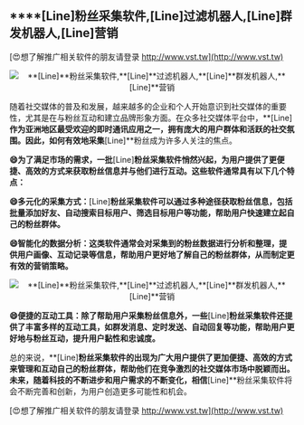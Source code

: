 ## ****[Line]**粉丝采集软件,**[Line]**过滤机器人,**[Line]**群发机器人,**[Line]**营销**

[😍想了解推广相关软件的朋友请登录 http://www.vst.tw](http://www.vst.tw)

 <center><img src="https://vst.tw/MP4/tuiguang/png/7.png" alt="**[Line]**粉丝采集软件,**[Line]**过滤机器人,**[Line]**群发机器人,**[Line]**营销"></center>

随着社交媒体的普及和发展，越来越多的企业和个人开始意识到社交媒体的重要性，尤其是在与粉丝互动和建立品牌形象方面。在众多社交媒体平台中，**[Line]**作为亚洲地区最受欢迎的即时通讯应用之一，拥有庞大的用户群体和活跃的社交氛围。因此，如何有效地采集**[Line]**粉丝成为许多人关注的焦点。

**😄为了满足市场的需求，一批**[Line]**粉丝采集软件悄然兴起，为用户提供了更便捷、高效的方式来获取粉丝信息并与他们进行互动。这些软件通常具有以下几个特点：**

**😄多元化的采集方式：**[Line]**粉丝采集软件可以通过多种途径获取粉丝信息，包括批量添加好友、自动搜索目标用户、筛选目标用户等功能，帮助用户快速建立起自己的粉丝群体。**

**😄智能化的数据分析：这类软件通常会对采集到的粉丝数据进行分析和整理，提供用户画像、互动记录等信息，帮助用户更好地了解自己的粉丝群体，从而制定更有效的营销策略。**

 <center><img src="https://vst.tw/MP4/tuiguang/png/4.png" alt="**[Line]**粉丝采集软件,**[Line]**过滤机器人,**[Line]**群发机器人,**[Line]**营销"></center>

**😄便捷的互动工具：除了帮助用户采集粉丝信息外，一些**[Line]**粉丝采集软件还提供了丰富多样的互动工具，如群发消息、定时发送、自动回复等功能，帮助用户更好地与粉丝互动，提升用户黏性和忠诚度。**

总的来说，**[Line]**粉丝采集软件的出现为广大用户提供了更加便捷、高效的方式来管理和互动自己的粉丝群体，帮助他们在竞争激烈的社交媒体市场中脱颖而出。未来，随着科技的不断进步和用户需求的不断变化，相信**[Line]**粉丝采集软件将会不断完善和创新，为用户创造更多可能性和机会。

[😍想了解推广相关软件的朋友请登录 http://www.vst.tw](http://www.vst.tw)



